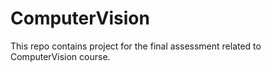 # ComputerVision

This repo contains project for the final assessment related to ComputerVision course.
